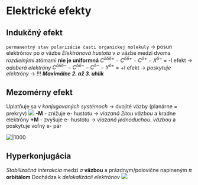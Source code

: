 # Elektrické efekty

## Indukčný efekt
`permanentný stav polarizácie časti organickej molekuly` -> posun elektrónov po $\sigma$ väzbe
*Elektrónová hustota* v $\sigma$ väzbe medzi dvoma *rozdielnými* atómami **nie je uniformná**
$C^{\delta\delta\delta+}-C^{\delta\delta+}-C^{\delta+}-X^{\delta-}$ = -I efekt -> *odoberá elektróny*
$C^{\delta\delta\delta-}-C^{\delta\delta-}-C^{\delta-}-Y^{\delta+}$ = +I efekt -> *poskytuje elektróny*
-> !!! ***Maximálne 2. až 3. uhlík*** 

## Mezomérny efekt
Uplatňuje sa v *konjugovaných systémoch* -> dvojité väzby (planárne = prekryv)
![](interakcia-dvojitych-vazieb.png)
**-M** - znižuje e- hustotu -> *viazaná 2itou väzbou* a kradne elektróny
**+M** - zvyšuje e- hustotu -> *viazaná jednoduchou. väzbou* a poskytuje voľný e- pár

![|1000](mezomerný-efekt.png)

## Hyperkonjugácia
*Stabilizačná interakcia* medzi $\sigma$ **väzbou** a prázdnym/polovične naplneným $\pi$ **orbitálom**
Dochádza k *delokalizácii elektrónov*
![](hyperkonjugácia.png)